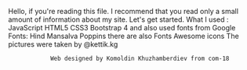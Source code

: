 Hello, if you're reading this file. I recommend that you read only a small amount of information about my site. 
Let's get started.
				What I used : 
						JavaScript 
						HTML5
						CSS3
						Bootstrap 4
				and also used fonts from Google Fonts:
						Hind 
						Mansalva
						Poppins
				there are also Fonts Awesome icons
				The pictures were taken by @kettik.kg


				Web designed by Komoldin Khuzhamberdiev from com-18